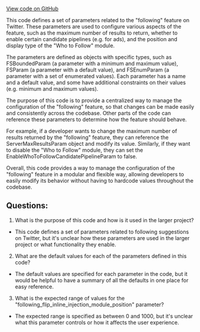 [View code on GitHub](https://github.com/misbahsy/the-algorithm/home-mixer/server/src/main/scala/com/twitter/home_mixer/product/following/param/FollowingParam.scala)

This code defines a set of parameters related to the "following" feature on Twitter. These parameters are used to configure various aspects of the feature, such as the maximum number of results to return, whether to enable certain candidate pipelines (e.g. for ads), and the position and display type of the "Who to Follow" module.

The parameters are defined as objects with specific types, such as FSBoundedParam (a parameter with a minimum and maximum value), FSParam (a parameter with a default value), and FSEnumParam (a parameter with a set of enumerated values). Each parameter has a name and a default value, and some have additional constraints on their values (e.g. minimum and maximum values).

The purpose of this code is to provide a centralized way to manage the configuration of the "following" feature, so that changes can be made easily and consistently across the codebase. Other parts of the code can reference these parameters to determine how the feature should behave.

For example, if a developer wants to change the maximum number of results returned by the "following" feature, they can reference the ServerMaxResultsParam object and modify its value. Similarly, if they want to disable the "Who to Follow" module, they can set the EnableWhoToFollowCandidatePipelineParam to false.

Overall, this code provides a way to manage the configuration of the "following" feature in a modular and flexible way, allowing developers to easily modify its behavior without having to hardcode values throughout the codebase.
## Questions: 
 1. What is the purpose of this code and how is it used in the larger project?
- This code defines a set of parameters related to following suggestions on Twitter, but it's unclear how these parameters are used in the larger project or what functionality they enable.

2. What are the default values for each of the parameters defined in this code?
- The default values are specified for each parameter in the code, but it would be helpful to have a summary of all the defaults in one place for easy reference.

3. What is the expected range of values for the "following_flip_inline_injection_module_position" parameter?
- The expected range is specified as between 0 and 1000, but it's unclear what this parameter controls or how it affects the user experience.
